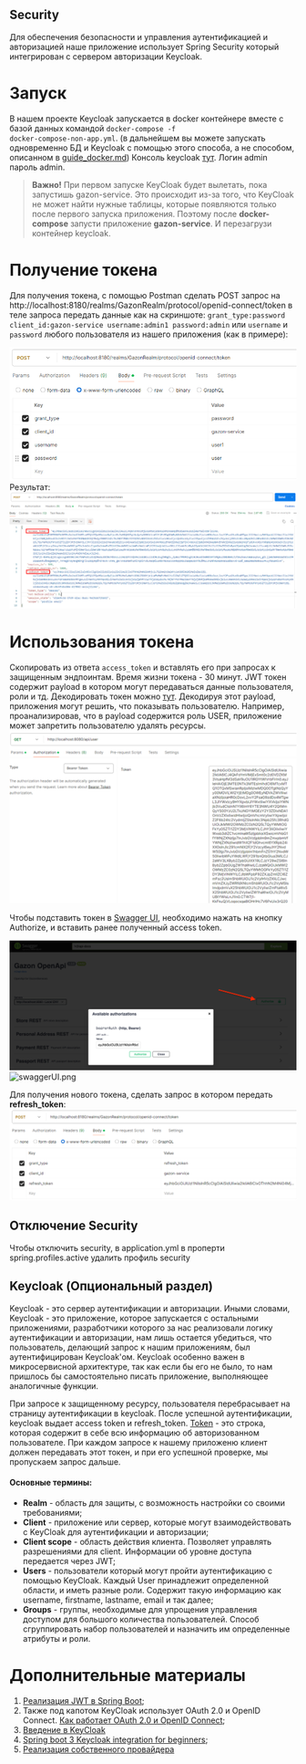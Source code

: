 ## Security

Для обеспечения безопасности и управления аутентификацией и авторизацией наше приложение использует Spring Security
который интегрирован с сервером авторизации Keycloak.

# Запуск
В нашем проекте Keycloak запускается в docker контейнере вместе с базой данных командой <code>docker-compose -f docker-compose-non-app.yml</code>. (в дальнейшем вы можете запускать одновременно БД и Keycloak с помощью этого способа, а не способом, описанном в [guide_docker.md](guide_docker.md))
Консоль keycloak [тут](http://localhost:8180). Логин admin пароль admin.

> **Важно!** При первом запуске KeyCloak будет вылетать, пока запустишь gazon-service. Это происходит из-за того, что KeyCloak не может найти нужные таблицы, которые появляются только после первого запуска приложения. Поэтому после **docker-compose** запусти приложение **gazon-service**. И перезагрузи контейнер keycloak.

# Получение токена
Для получения токена, с помощью Postman сделать POST запрос на http://localhost:8180/realms/GazonRealm/protocol/openid-connect/token в теле запроса передать данные как на скриншоте: `grant_type:password client_id:gazon-service username:admin1 password:admin` или `username` и `password` любого пользователя из нашего приложения (как в примере):

![Pasted image 20240326201801.png](images%2Fsecurity%2FPasted%20image%2020240326201801.png)
Результат:
![Pasted image 20240326202418.png](images%2Fsecurity%2FPasted%20image%2020240326202418.png)

# Использования токена
Скопировать из ответа <code>access_token</code> и вставлять его при запросах к защищенным эндпоинтам. Время жизни токена - 30 минут.
JWT токен содержит payload в котором могут передаваться данные пользователя, роли и тд. Декодировать токен можно [тут](https://jwt.io/).
Декодируя этот payload, приложения могут решить, что показывать пользователю. Например, проанализировав, что в payload содержится роль USER, приложение может запретить пользователю удалять ресурсы.
![Pasted image 20240326202511.png](images%2Fsecurity%2FPasted%20image%2020240326202511.png)

Чтобы подставить токен в [Swagger UI](http://localhost:8080/swagger-ui/index.html), необходимо нажать на кнопку Authorize, и вставить ранее полученный access token.

![swaggerUI.png](images%2Fsecurity%2FswaggerUI.png)![swaggerUI.png](./images/swaggerUI.png)

Для получения нового токена, сделать запрос в котором передать **refresh_token**:
![Pasted image 20240326203027.png](images%2Fsecurity%2FPasted%20image%2020240326203027.png)

## Отключение Security

Чтобы отключить security, в application.yml в проперти spring.profiles.active удалить профиль security

## Keycloak (Опциональный раздел)
Keycloak - это сервер аутентификации и авторизации. Иными словами, Keycloak - это приложение, которое запускается с остальными приложениями, разработчики которого за нас реализовали логику аутентификации и авторизации, нам лишь остается убедиться, что пользователь, делающий запрос к нашим приложениям, был аутентифицирован Keycloak'ом. Keycloak особенно важен в микросервисной архитектуре, так как если бы его не было, то нам пришлось бы самостоятельно писать приложение, выполняющее аналогичные функции.

При запросе к защищенному ресурсу, пользователя перебрасывает на страницу аутентификации в keycloak. После успешной аутентификации, keycloak выдает
access token и refresh_token. [Token](https://habr.com/ru/articles/340146/) - это строка, которая содержит в себе всю информацию об авторизованном пользователе. При каждом запросе к нашему приложеню клиент должен передавать этот токен, и при его успешной проверке, мы пропускаем запрос дальше.

#### Основные термины:
- **Realm** - область для защиты, с возможность настройки со своими требованиями;
- **Client** - приложение или сервер, которые могут взаимодействовать с KeyCloak для аутентификации и авторизации;
- **Client scope** - область действия клиента. Позволяет управлять разрешениями для client. Информации об уровне доступа передается через JWT;
- **Users** - пользователи который могут пройти аутентификацию с помощью KeyCloak. Каждый User принадлежит определенной области, и иметь разные роли. Содержит такую информацию как username, firstname, lastname, email и так далее;
- **Groups** - группы, необходимые для упрощения управления доступом для большого количества пользователей. Способ сгруппировать набор пользователей и назначить им определенные атрибуты и роли.

# Дополнительные материалы
1. [Реализация JWT в Spring Boot](https://struchkov.dev/blog/ru/jwt-implementation-in-spring/);
2. Также под капотом KeyCloak использует OAuth 2.0 и OpenID Connect. [Как работает OAuth 2.0 и OpenID Connect](https://struchkov.dev/blog/ru/how-oauth2-works/);
3. [Введение в KeyCloak](https://www.youtube.com/watch?v=duawSV69LDI&list=WL&index=29&ab_channel=StianThorgersen)
4. [Spring boot 3 Keycloak integration for beginners](https://www.youtube.com/watch?v=vmEWywGzWbA&list=WL&index=29&ab_channel=BoualiAli);
5. [Реализация собственного провайдера](https://www.baeldung.com/java-keycloak-custom-user-providers)